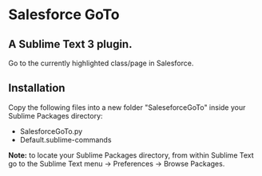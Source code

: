 Salesforce GoTo
=======================
A Sublime Text 3 plugin.
-------------------------

Go to the currently highlighted class/page in Salesforce.


Installation
------------

Copy the following files into a new folder "SaleseforceGoTo" inside your Sublime Packages directory:
- SalesforceGoTo.py
- Default.sublime-commands

**Note:** to locate your Sublime Packages directory, from within Sublime Text go to the Sublime Text menu -> Preferences -> Browse Packages.

